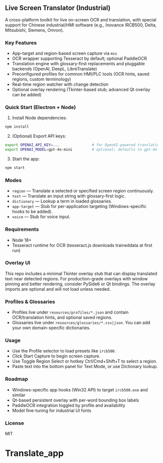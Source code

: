 ## Live Screen Translator (Industrial)

A cross-platform toolkit for live on-screen OCR and translation, with special support for Chinese industrial/HMI software (e.g., Inovance IRCB500, Delta, Mitsubishi, Siemens, Omron).

### Key Features
- App-target and region-based screen capture via `mss`
- OCR wrapper supporting Tesseract by default; optional PaddleOCR
- Translation engine with glossary-first replacements and pluggable backends (OpenAI, DeepL, LibreTranslate)
- Preconfigured profiles for common HMI/PLC tools (OCR hints, saved regions, custom terminology)
- Real-time region watcher with change detection
- Optional overlay rendering (Tkinter-based stub; advanced Qt overlay can be added)

### Quick Start (Electron + Node)
1. Install Node dependencies:
```bash
npm install
```
2. (Optional) Export API keys:
```bash
export OPENAI_API_KEY=...               # for OpenAI-powered translation
export OPENAI_MODEL=gpt-4o-mini         # optional; defaults to gpt-4o-mini
```
3. Start the app:
```bash
npm start
```

### Modes
- `region` — Translate a selected or specified screen region continuously.
- `text` — Translate an input string with glossary-first logic.
- `dictionary` — Lookup a term in loaded glossaries.
- `app-target` — Stub for per-application targeting (Windows-specific hooks to be added).
- `voice` — Stub for voice input.

### Requirements
- Node 18+
- Tesseract runtime for OCR (tesseract.js downloads traineddata at first run)

### Overlay UI
This repo includes a minimal Tkinter overlay stub that can display translated text near detected regions. For production-grade overlays with window pinning and better rendering, consider PySide6 or Qt bindings. The overlay imports are optional and will not load unless needed.

### Profiles & Glossaries
- Profiles live under `resources/profiles/*.json` and contain OCR/translation hints, and optional saved regions.
- Glossaries live under `resources/glossaries/*.csv|json`. You can add your own domain-specific dictionaries.

### Usage
- Use the Profile selector to load presets like `ircb500`.
- Click Start Capture to begin screen capture.
- Use Toggle Region Select or hotkey Ctrl/Cmd+Shift+T to select a region.
- Paste text into the bottom panel for Text Mode, or use Dictionary lookup.

### Roadmap
- Windows-specific app hooks (Win32 API) to target `ircb500.exe` and similar
- Qt-based persistent overlay with per-word bounding box labels
- PaddleOCR integration toggled by profile and availability
- Model fine-tuning for industrial UI fonts

### License
MIT

# Translate_app